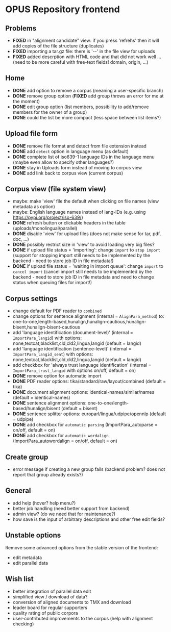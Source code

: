 # OPUS Repository frontend

## Problems

* **FIXED** in "alignment candidate" view: if you press 'refrehs' then it will add copies of the file structure (duplicates)
* **FIXED** importing a tar.gz file: there is '--' in the file view for uploads
* **FIXED** added descrption with HTML code and that did not work well ...
  (need to be more careful with free-text fields! domain, origin, ...)


## Home

* **DONE** add option to remove a corpus (meaning a user-specific branch)
* **DONE** remove group option (**FIXED** add group throws an error for me at the moment)
* **DONE** edit group option (list members, possibility to add/remove members for the owner of a group)
* **DONE** could the list be more compact (less space between list items?)


## Upload file form

* **DONE** remove file format and detect from file extension instead
* **DONE** add `detect` option in language menu (as default)
* **DONE** complete list of iso639-1 language IDs in the language menu (maybe even allow to specify other languages?)
* **DONE** stay in Uploads form instead of moving to corpus view
* **DONE** add link back to corpus view (current corpus)


## Corpus view (file system view)

* maybe: make 'view' file the default when clicking on file names (view metadata as option)
* maybe: English language names instead of lang-IDs (e.g. using https://pypi.org/project/iso-639/)
* **DONE** refresh button or clickable headers in the table (uploads/monolingual/parallel)
* **DONE** disable 'view' for upload files (does not make sense for tar, pdf, doc, ...)
* **DONE** possibly restrict size in 'view' to avoid loading very big files?
* **DONE** if upload file status = 'importing': change `import` to `stop import` (support for stopping import still needs to be implemented by the backend - need to store job ID in file metadata!)
* **DONE** if upload file status = 'waiting in import queue': change `import` to `cancel import` (cancel import still needs to be implemented by the backend - need to store job ID in file metadata and need to change status when queuing files for import!)


## Corpus settings

* change default for PDF reader to `combined`
* change options for sentence alignment (internal = `AlignPara_method`) to: one-to-one,length-based,hunalign,hunalign-cautious,hunalign-bisent,hunalign-bisent-cautious
* add 'language identification (document-level)' (internal = `ImportPara_langid`) with options: none,textcat,blacklist,cld,cld2,lingua,langid (default = langid)
* add 'language identification (sentence-level)' (internal = `ImportPara_langid_sent`) with options: none,textcat,blacklist,cld,cld2,lingua,langid (default = langid)
* add checkbox for 'always trust language identification' (internal = `ImportPara_trust_langid` with options on/off, default = on)
* **DONE** remove option for automatic import
* **DONE** PDF reader options: tika/standard/raw/layout/combined                (default = tika)
* **DONE** document alignment options: identical-names/similar/names	       (default = identical-names)
* **DONE** sentence alignment options: one-to-one/length-based/hunalign/bisent  (default = bisent)
* **DONE** sentence splitter options: europarl/lingua/udpipe/opennlp            (default = udpipe)
* **DONE** add checkbox for `automatic parsing`   (ImportPara_autoparse = on/off, default = on)
* **DONE** add checkbox for `automatic wordalign` (ImportPara_autowordalign = on/off, default = on)

## Create group 

* error message if creating a new group fails (backend problem? does not report that group already exists?)

## General

* add help (hover? help menu?)
* better job handling (need better support from backend)
* admin view? (do we need that for maintenance?)
* how save is the input of arbitrary descriptions and other free edit fields?


## Unstable options

Remove some advanced options from the stable version of the frontend:

* edit metadata
* edit parallel data



## Wish list

* better integration of parallel data edit
* simplified view / download of data?
* conversion of aligned documents to TMX and download
* leader board for regular supporters
* quality rating of public corpora
* user-contributed improvements to the corpus (help with alignment checking)
